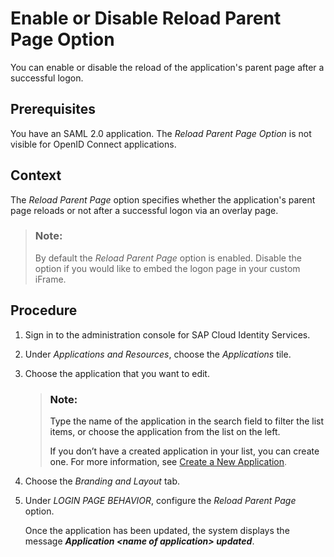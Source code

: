<!-- loio0c0e9d2363e2442f996e7a395c6d6b39 -->

# Enable or Disable Reload Parent Page Option

You can enable or disable the reload of the application's parent page after a successful logon.



<a name="loio0c0e9d2363e2442f996e7a395c6d6b39__prereq_y1l_v55_c2c"/>

## Prerequisites

You have an SAML 2.0 application. The *Reload Parent Page Option* is not visible for OpenID Connect applications.



## Context

The *Reload Parent Page* option specifies whether the application's parent page reloads or not after a successful logon via an overlay page.

> ### Note:  
> By default the *Reload Parent Page* option is enabled. Disable the option if you would like to embed the logon page in your custom iFrame.



## Procedure

1.  Sign in to the administration console for SAP Cloud Identity Services.

2.  Under *Applications and Resources*, choose the *Applications* tile.

3.  Choose the application that you want to edit.

    > ### Note:  
    > Type the name of the application in the search field to filter the list items, or choose the application from the list on the left.
    > 
    > If you don’t have a created application in your list, you can create one. For more information, see [Create a New Application](create-a-new-application-0d4b255.md).

4.  Choose the *Branding and Layout* tab.

5.  Under *LOGIN PAGE BEHAVIOR*, configure the *Reload Parent Page* option.

    Once the application has been updated, the system displays the message ***Application <name of application\> updated***.


